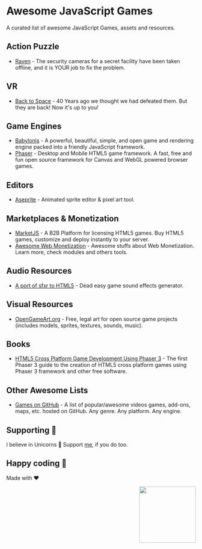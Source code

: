 # Awesome JavaScript Games
A curated list of awesome JavaScript Games, assets and resources.

## Action Puzzle
- [Raven](http://js13kgames.com/entries/raven) - The security cameras for a secret facility have been taken offline, and it is YOUR job to fix the problem.

## VR
- [Back to Space](https://js13kgames.com/entries/back-to-space) - 40 Years ago we thought we had defeated them. But they are back! Now it's up to you!

## Game Engines
- [Babylonjs](https://github.com/BabylonJS/Babylon.js) - A powerful, beautiful, simple, and open game and rendering engine packed into a friendly JavaScript framework.
- [Phaser](https://github.com/photonstorm/phaser) - Desktop and Mobile HTML5 game framework. A fast, free and fun open source framework for Canvas and WebGL powered browser games.

## Editors
- [Aseprite](https://www.aseprite.org) - Animated sprite editor & pixel art tool.

## Marketplaces & Monetization
- [MarketJS](https://www.marketjs.com) - A B2B Platform for licensing HTML5 games. Buy HTML5 games, customize and deploy instantly to your server.
- [Awesome Web Monetization](https://github.com/thomasbnt/awesome-web-monetization) - Awesome stuffs about Web Monetization. Learn more, check modules and others tools.

## Audio Resources
- [A port of sfxr to HTML5](http://github.grumdrig.com/jsfxr) - Dead easy game sound effects generator.

## Visual Resources
- [OpenGameArt.org](https://opengameart.org) - Free, legal art for open source game projects (includes models, sprites, textures, sounds, music).

## Books
- [HTML5 Cross Platform Game Development Using Phaser 3](https://gumroad.com/l/odKJf) - The first Phaser 3 guide to the creation of HTML5 cross platform games using Phaser 3 framework and other free software.

## Other Awesome Lists
- [Games on GitHub](https://github.com/leereilly/games) - A list of popular/awesome videos games, add-ons, maps, etc. hosted on GitHub. Any genre. Any platform. Any engine.

## Supporting 🍻
I believe in Unicorns 🦄
Support [me](http://www.paypal.me/jdnichollsc/2), if you do too.

## Happy coding 💯
Made with ❤️

<img width="150px" src="https://avatars0.githubusercontent.com/u/28855608?s=200&v=4" align="right">
